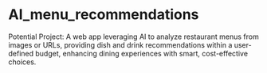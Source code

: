 # AI_menu_recommendations
Potential Project: A web app leveraging AI to analyze restaurant menus from images or URLs, providing dish and drink recommendations within a user-defined budget, enhancing dining experiences with smart, cost-effective choices.
